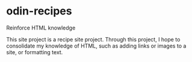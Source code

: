 # odin-recipes

Reinforce HTML knowledge

This site project is a recipe site project. Through this project, I hope to consolidate my knowledge of HTML, such as adding links or images to a site, 
or formatting text.